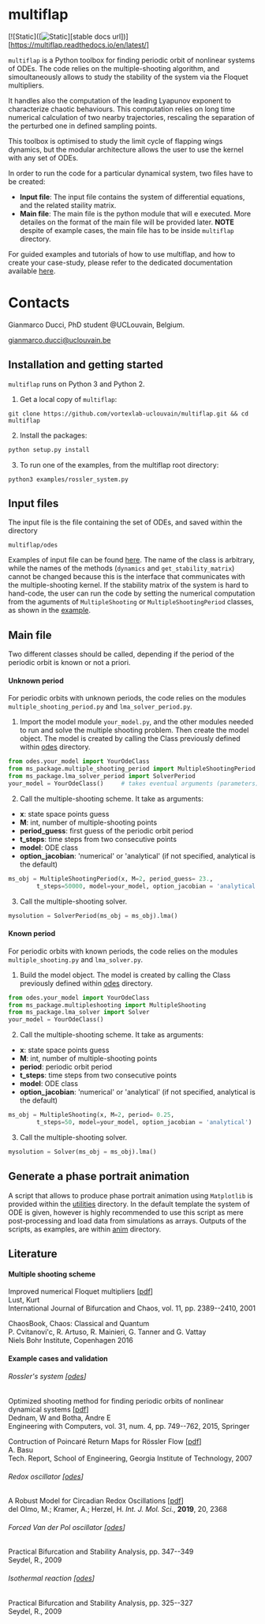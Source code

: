 # multiflap
[![Static]([![Static](https://img.shields.io/static/v1?label=docs&message=stable&color=blue&style=flat-square)][stable docs url])][https://multiflap.readthedocs.io/en/latest/]

`multiflap` is a Python toolbox for finding periodic orbit of nonlinear systems
of ODEs. The code relies on the multiple-shooting algorithm, and simoultaneously allows to study the stability of the system via the Floquet multipliers.

It handles also the computation of the leading Lyapunov exponent to characterize chaotic behaviours. This computation relies on long time numerical calculation of two nearby trajectories, rescaling the separation of the perturbed one in defined sampling points.

This toolbox is optimised to study the limit cycle of flapping wings dynamics, but the modular architecture allows the user to use the kernel with any set of ODEs.

In order to run the code for a particular dynamical system, two files have to be created:
* **Input file**: The input file contains the system of differential equations, and the related staility matrix.
* **Main file**: The main file is the python module that will e executed. More detailes on the format of the main file will be provided later. **NOTE** despite of example cases, the main file has to be inside `multiflap` directory.

For guided examples and tutorials of how to use multiflap, and how to create your case-study, please refer to the dedicated documentation available [here](<https://multiflap.readthedocs.io/en/latest/tutorial/index.html>).

# Contacts
Gianmarco Ducci, PhD student @UCLouvain, Belgium.

<gianmarco.ducci@uclouvain.be>
## Installation and getting started

`multiflap` runs on Python 3 and Python 2.  

1.   Get a local copy of `multiflap`:

```
git clone https://github.com/vortexlab-uclouvain/multiflap.git && cd multiflap
```
2. Install the packages:
```bash
python setup.py install
```
3. To run one of the examples, from the multiflap root directory:

```
python3 examples/rossler_system.py
```
## Input files

The input file is the file containing the set of ODEs, and saved within the directory
```
multiflap/odes
```

Examples of input file can be found [here](multiflap/odes).
The name of the class is arbitrary, while the names of the methods (`dynamics` and `get_stability_matrix`) cannot be changed because this is the interface that communicates with the multiple-shooting kernel. If the stability matrix of the system is hard to hand-code, the user can run the code by setting the numerical computation from the aguments of `MultipleShooting` or `MultipleShootingPeriod` classes, as shown in the [example](examples/lorentz_system.py).

## Main file

Two different classes should be called, depending if the period of the periodic orbit is known or not a priori.

#### Unknown period

For periodic orbits with unknown periods, the code relies on the modules `multiple_shooting_period.py` and `lma_solver_period.py`.

1. Import the model module `your_model.py`, and the other modules needed to run and solve the multiple shooting problem. Then create the model object. The model is created by calling the Class previously defined within [odes](multiflap/odes) directory.

```python
from odes.your_model import YourOdeClass
from ms_package.multiple_shooting_period import MultipleShootingPeriod
from ms_package.lma_solver_period import SolverPeriod
your_model = YourOdeClass() 	# takes eventual arguments (parameters) if needed
```
2. Call the multiple-shooting scheme. It take as arguments:

* **x**: state space points guess
* **M**: int, number of multiple-shooting points
* **period_guess**: first guess of the periodic orbit period
* **t_steps**: time steps from two consecutive points
* **model**: ODE class
* **option_jacobian**: 'numerical' or 'analytical' (if not specified, analytical is the default)

```python
ms_obj = MultipleShootingPeriod(x, M=2, period_guess= 23.,
		t_steps=50000, model=your_model, option_jacobian = 'analytical')
```
3. Call the multiple-shooting solver.
```python
mysolution = SolverPeriod(ms_obj = ms_obj).lma()
```

#### Known period 


For periodic orbits with known periods, the code relies on the modules `multiple_shooting.py` and `lma_solver.py`.

1. Build the model object. The model is created by calling the Class previously defined within [odes](multiflap/odes) directory.

```python
from odes.your_model import YourOdeClass
from ms_package.multipleshooting import MultipleShooting
from ms_package.lma_solver import Solver
your_model = YourOdeClass()
```
2. Call the multiple-shooting scheme. It take as arguments:

* **x**: state space points guess
* **M**: int, number of multiple-shooting points
* **period**: periodic orbit period
* **t_steps**: time steps from two consecutive points
* **model**: ODE class
* **option_jacobian**: 'numerical' or 'analytical' (if not specified, analytical is the default)

```python
ms_obj = MultipleShooting(x, M=2, period= 0.25,
		t_steps=50, model=your_model, option_jacobian = 'analytical')
```
3. Call the multiple-shooting solver.
```python
mysolution = Solver(ms_obj = ms_obj).lma()
```
## Generate a phase portrait animation

A script that allows to produce phase portrait animation using `Matplotlib` is provided within the [utilities](multiflap/utils) directory. In the default template the system of ODE is given, however is highly recommended to use this script as mere post-processing and load data from simulations as arrays.
Outputs of the scripts, as examples, are within [anim](anim) directory.


## Literature

#### Multiple shooting scheme 

Improved numerical Floquet multipliers \[[pdf](pdfs/lust2001.pdf)\]\
Lust, Kurt\
International Journal of Bifurcation and Chaos, vol. 11, pp. 2389--2410, 2001

ChaosBook, Chaos: Classical and Quantum \
P. Cvitanovi\'c, R. Artuso, R. Mainieri, G. Tanner and G. Vattay \
Niels Bohr Institute, Copenhagen 2016

#### Example cases and validation

###### Rossler's system \[[odes](multiflap/odes/rossler.py)\]
Optimized shooting method for finding periodic orbits of nonlinear dynamical systems \[[pdf](pdfs/dednam2015.pdf)\]\
Dednam, W and Botha, Andre E \
Engineering with Computers, vol. 31, num. 4, pp. 749--762, 2015, Springer

Contruction of Poincaré Return Maps for Rössler Flow \[[pdf](pdfs/basu2007.pdf)\] \
A. Basu \
Tech. Report, School of Engineering, Georgia Institute of Technology, 2007 

###### Redox oscillator \[[odes](multiflap/odes/redox_oscillation.py)\]
A Robust Model for Circadian Redox Oscillations \[[pdf](pdfs/delolmo2019.pdf)\]\
del Olmo, M.; Kramer, A.; Herzel, H.
*Int. J. Mol. Sci.*, **2019**, 20, 2368

###### Forced Van der Pol oscillator \[[odes](multiflap/odes/forced_vdp.py)\]
Practical Bifurcation and Stability Analysis, pp. 347--349  
Seydel, R., 2009
###### Isothermal reaction \[[odes](multiflap/odes/isothermal_reaction.py)\]
Practical Bifurcation and Stability Analysis, pp. 325--327  
Seydel, R., 2009
